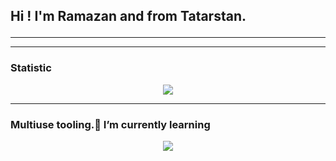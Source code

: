 ## <p> Hi !  I'm Ramazan and from Tatarstan.</p>


---



---


### Statistic
<p align="center">
<picture>
  <source
    srcset="https://github-readme-stats.vercel.app/api?username=whiteBrunet&show_icons=true&theme=dark"
    media="(prefers-color-scheme: dark)"
  />
  <source
    srcset="https://github-readme-stats.vercel.app/api?username=whiteBrunet&show_icons=true"
    media="(prefers-color-scheme: light), (prefers-color-scheme: no-preference)"
  />
  <img src="https://github-readme-stats.vercel.app/api?username=whiteBrunet&show_icons=true" />
</picture>
</p>

---

### Multiuse tooling.🌱 I’m currently learning
<p align="center">
  <a href="https://skillicons.dev">
    <img src="https://skillicons.dev/icons?i=git,docker,cpp,vscode,swift" />
  </a>
</p>
<!--
**whiteBrunet/whiteBrunet** is a ✨ _special_ ✨ repository because its `README.md` (this file) appears on your GitHub profile.

Here are some ideas to get you started:

- 🔭 I’m currently working on ...
- 🌱 I’m currently learning ...
- 👯 I’m looking to collaborate on ...
- 🤔 I’m looking for help with ...
- 💬 Ask me about ...
- 📫 How to reach me: ...
- 😄 Pronouns: ...
- ⚡ Fun fact: ...
-->

